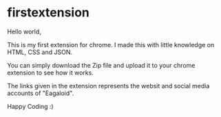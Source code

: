 # firstextension

Hello world,

This is my first extension for chrome. I made this with little knowledge on HTML, CSS and JSON.

You can simply download the Zip file and upload it to your chrome extension to see how it works.

The links given in the extension represents the websit and social media accounts of "Eagaloid".

Happy Coding :)
